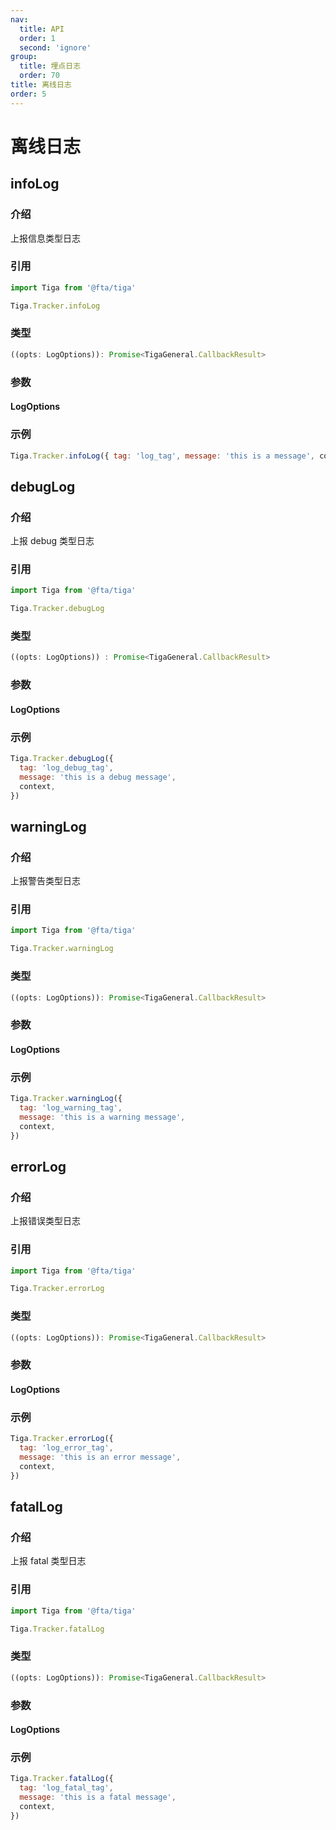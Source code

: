 ```yaml
---
nav:
  title: API
  order: 1
  second: 'ignore'
group:
  title: 埋点日志
  order: 70
title: 离线日志
order: 5
---
```


# 离线日志

## infoLog

<Platform name="tracker" version="1.3.0"></Platform>

### 介绍

上报信息类型日志

### 引用

```jsx | pure
import Tiga from '@fta/tiga'

Tiga.Tracker.infoLog
```

### 类型

```javascript
((opts: LogOptions)): Promise<TigaGeneral.CallbackResult>
```

### 参数

#### LogOptions

<API id='Tracker_LogOptions'></API>

### 示例

```javascript
Tiga.Tracker.infoLog({ tag: 'log_tag', message: 'this is a message', context })
```

## debugLog

<Platform name="tracker" version="1.3.0"></Platform>

### 介绍

上报 debug 类型日志

### 引用

```jsx | pure
import Tiga from '@fta/tiga'

Tiga.Tracker.debugLog
```

### 类型

```javascript
((opts: LogOptions)) : Promise<TigaGeneral.CallbackResult>
```

### 参数

#### LogOptions

<API id='Tracker_LogOptions'></API>

### 示例

```javascript
Tiga.Tracker.debugLog({
  tag: 'log_debug_tag',
  message: 'this is a debug message',
  context,
})
```

## warningLog

<Platform name="tracker" version="1.3.0"></Platform>

### 介绍

上报警告类型日志

### 引用

```jsx | pure
import Tiga from '@fta/tiga'

Tiga.Tracker.warningLog
```

### 类型

```javascript
((opts: LogOptions)): Promise<TigaGeneral.CallbackResult>
```

### 参数

#### LogOptions

<API id='Tracker_LogOptions'></API>

### 示例

```javascript
Tiga.Tracker.warningLog({
  tag: 'log_warning_tag',
  message: 'this is a warning message',
  context,
})
```

## errorLog

<Platform name="tracker" version="1.3.0"></Platform>

### 介绍

上报错误类型日志

### 引用

```jsx | pure
import Tiga from '@fta/tiga'

Tiga.Tracker.errorLog
```

### 类型

```javascript
((opts: LogOptions)): Promise<TigaGeneral.CallbackResult>
```

### 参数

#### LogOptions

<API id='Tracker_LogOptions'></API>

### 示例

```javascript
Tiga.Tracker.errorLog({
  tag: 'log_error_tag',
  message: 'this is an error message',
  context,
})
```

## fatalLog

<Platform name="tracker" version="1.4.0"></Platform>

### 介绍

上报 fatal 类型日志

### 引用

```jsx | pure
import Tiga from '@fta/tiga'

Tiga.Tracker.fatalLog
```

### 类型

```javascript
((opts: LogOptions)): Promise<TigaGeneral.CallbackResult>
```

### 参数

#### LogOptions

<API id='Tracker_LogOptions'></API>

### 示例

```javascript
Tiga.Tracker.fatalLog({
  tag: 'log_fatal_tag',
  message: 'this is a fatal message',
  context,
})
```
